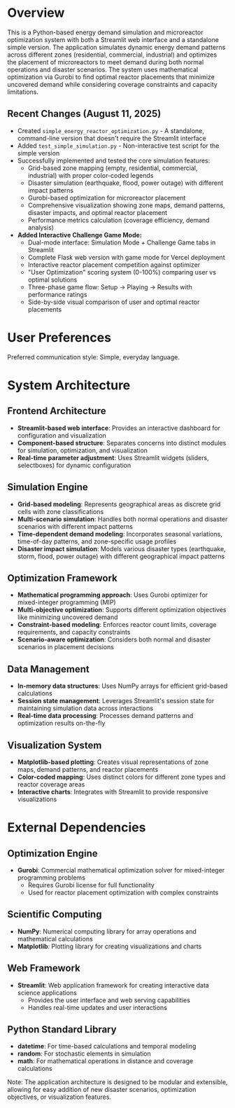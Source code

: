 # Overview

This is a Python-based energy demand simulation and microreactor optimization system with both a Streamlit web interface and a standalone simple version. The application simulates dynamic energy demand patterns across different zones (residential, commercial, industrial) and optimizes the placement of microreactors to meet demand during both normal operations and disaster scenarios. The system uses mathematical optimization via Gurobi to find optimal reactor placements that minimize uncovered demand while considering coverage constraints and capacity limitations.

## Recent Changes (August 11, 2025)

- Created `simple_energy_reactor_optimization.py` - A standalone, command-line version that doesn't require the Streamlit interface
- Added `test_simple_simulation.py` - Non-interactive test script for the simple version
- Successfully implemented and tested the core simulation features:
  - Grid-based zone mapping (empty, residential, commercial, industrial) with proper color-coded legends
  - Disaster simulation (earthquake, flood, power outage) with different impact patterns
  - Gurobi-based optimization for microreactor placement
  - Comprehensive visualization showing zone maps, demand patterns, disaster impacts, and optimal reactor placement
  - Performance metrics calculation (coverage efficiency, demand analysis)
- **Added Interactive Challenge Game Mode:**
  - Dual-mode interface: Simulation Mode + Challenge Game tabs in Streamlit
  - Complete Flask web version with game mode for Vercel deployment
  - Interactive reactor placement competition against optimizer
  - "User Optimization" scoring system (0-100%) comparing user vs optimal solutions
  - Three-phase game flow: Setup → Playing → Results with performance ratings
  - Side-by-side visual comparison of user and optimal reactor placements

# User Preferences

Preferred communication style: Simple, everyday language.

# System Architecture

## Frontend Architecture
- **Streamlit-based web interface**: Provides an interactive dashboard for configuration and visualization
- **Component-based structure**: Separates concerns into distinct modules for simulation, optimization, and visualization
- **Real-time parameter adjustment**: Uses Streamlit widgets (sliders, selectboxes) for dynamic configuration

## Simulation Engine
- **Grid-based modeling**: Represents geographical areas as discrete grid cells with zone classifications
- **Multi-scenario simulation**: Handles both normal operations and disaster scenarios with different impact patterns
- **Time-dependent demand modeling**: Incorporates seasonal variations, time-of-day patterns, and zone-specific usage profiles
- **Disaster impact simulation**: Models various disaster types (earthquake, storm, flood, power outage) with different geographical impact patterns

## Optimization Framework
- **Mathematical programming approach**: Uses Gurobi optimizer for mixed-integer programming (MIP)
- **Multi-objective optimization**: Supports different optimization objectives like minimizing uncovered demand
- **Constraint-based modeling**: Enforces reactor count limits, coverage requirements, and capacity constraints
- **Scenario-aware optimization**: Considers both normal and disaster scenarios in placement decisions

## Data Management
- **In-memory data structures**: Uses NumPy arrays for efficient grid-based calculations
- **Session state management**: Leverages Streamlit's session state for maintaining simulation data across interactions
- **Real-time data processing**: Processes demand patterns and optimization results on-the-fly

## Visualization System
- **Matplotlib-based plotting**: Creates visual representations of zone maps, demand patterns, and reactor placements
- **Color-coded mapping**: Uses distinct colors for different zone types and reactor coverage areas
- **Interactive charts**: Integrates with Streamlit to provide responsive visualizations

# External Dependencies

## Optimization Engine
- **Gurobi**: Commercial mathematical optimization solver for mixed-integer programming problems
  - Requires Gurobi license for full functionality
  - Used for reactor placement optimization with complex constraints

## Scientific Computing
- **NumPy**: Numerical computing library for array operations and mathematical calculations
- **Matplotlib**: Plotting library for creating visualizations and charts

## Web Framework
- **Streamlit**: Web application framework for creating interactive data science applications
  - Provides the user interface and web serving capabilities
  - Handles real-time updates and user interactions

## Python Standard Library
- **datetime**: For time-based calculations and temporal modeling
- **random**: For stochastic elements in simulation
- **math**: For mathematical operations in distance and coverage calculations

Note: The application architecture is designed to be modular and extensible, allowing for easy addition of new disaster scenarios, optimization objectives, or visualization features.
